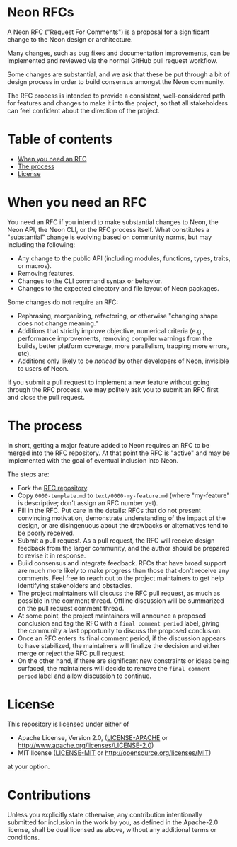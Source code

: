 # Neon RFCs

A Neon RFC ("Request For Comments") is a proposal for a significant change to the Neon design or architecture.

Many changes, such as bug fixes and documentation improvements, can be implemented and reviewed via the normal GitHub pull request workflow.

Some changes are substantial, and we ask that these be put through a bit of design process in order to build consensus amongst the Neon community.

The RFC process is intended to provide a consistent, well-considered path for features and changes to make it into the project, so that all stakeholders can feel confident about the direction of the project.

# Table of contents

  - [When you need an RFC](#when-you-need-an-rfc)
  - [The process](#the-process)
  - [License](#license)

# When you need an RFC

You need an RFC if you intend to make substantial changes to Neon, the Neon API, the Neon CLI, or the RFC process itself. What constitutes a "substantial" change is evolving based on community norms, but may including the following:

  - Any change to the public API (including modules, functions, types, traits, or macros).
  - Removing features.
  - Changes to the CLI command syntax or behavior.
  - Changes to the expected directory and file layout of Neon packages.

Some changes do not require an RFC:

  - Rephrasing, reorganizing, refactoring, or otherwise "changing shape does not change meaning."
  - Additions that strictly improve objective, numerical criteria (e.g., performance improvements, removing compiler warnings from the builds, better platform coverage, more parallelism, trapping more errors, etc).
  - Additions only likely to be _noticed_ by other developers of Neon, invisible to users of Neon.

If you submit a pull request to implement a new feature without going through the RFC process, we may politely ask you to submit an RFC first and close the pull request.

# The process

In short, getting a major feature added to Neon requires an RFC to be merged into the RFC repository. At that point the RFC is "active" and may be implemented with the goal of eventual inclusion into Neon.

The steps are:

- Fork the [RFC repository](https://github.com/neon-bindings/rfcs).
- Copy `0000-template.md` to `text/0000-my-feature.md` (where "my-feature" is descriptive; don't assign an RFC number yet).
- Fill in the RFC. Put care in the details: RFCs that do not present convincing motivation, demonstrate understanding of the impact of the design, or are disingenuous about the drawbacks or alternatives tend to be poorly received.
- Submit a pull request. As a pull request, the RFC will receive design feedback from the larger community, and the author should be prepared to revise it in response.
- Build consensus and integrate feedback. RFCs that have broad support are much more likely to make progress than those that don't receive any comments. Feel free to reach out to the project maintainers to get help identifying stakeholders and obstacles.
- The project maintainers will discuss the RFC pull request, as much as possible in the comment thread. Offline discussion will be summarized on the pull request comment thread.
- At some point, the project maintainers will announce a proposed conclusion and tag the RFC with a `final comment period` label, giving the community a last opportunity to discuss the proposed conclusion.
- Once an RFC enters its final comment period, if the discussion appears to have stabilized, the maintainers will finalize the decision and either merge or reject the RFC pull request.
- On the other hand, if there are significant new constraints or ideas being surfaced, the maintainers will decide to remove the `final comment period` label and allow discussion to continue.

# License

This repository is licensed under either of

- Apache License, Version 2.0, ([LICENSE-APACHE](https://github.com/neon-bindings/rfcs/blob/master/LICENSE-APACHE) or http://www.apache.org/licenses/LICENSE-2.0)
- MIT license ([LICENSE-MIT](https://github.com/neon-bindings/rfcs/blob/master/LICENSE-MIT) or http://opensource.org/licenses/MIT)

at your option.

# Contributions

Unless you explicitly state otherwise, any contribution intentionally submitted for inclusion in the work by you, as defined in the Apache-2.0 license, shall be dual licensed as above, without any additional terms or conditions.
